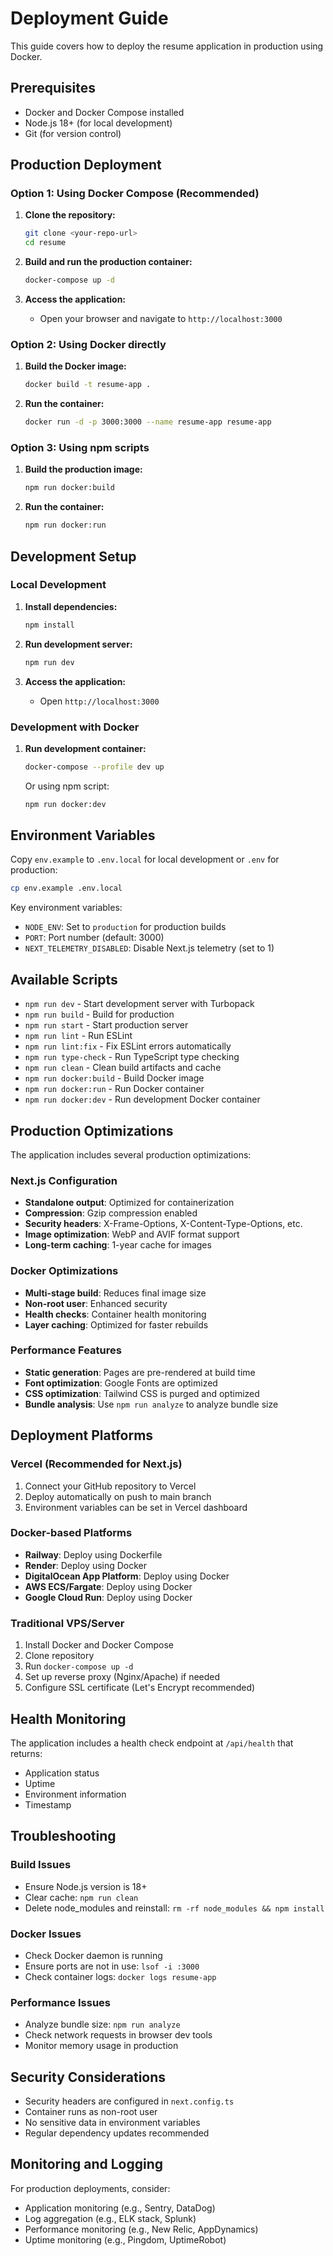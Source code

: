 # Deployment Guide

This guide covers how to deploy the resume application in production using Docker.

## Prerequisites

- Docker and Docker Compose installed
- Node.js 18+ (for local development)
- Git (for version control)

## Production Deployment

### Option 1: Using Docker Compose (Recommended)

1. **Clone the repository:**
   ```bash
   git clone <your-repo-url>
   cd resume
   ```

2. **Build and run the production container:**
   ```bash
   docker-compose up -d
   ```

3. **Access the application:**
   - Open your browser and navigate to `http://localhost:3000`

### Option 2: Using Docker directly

1. **Build the Docker image:**
   ```bash
   docker build -t resume-app .
   ```

2. **Run the container:**
   ```bash
   docker run -d -p 3000:3000 --name resume-app resume-app
   ```

### Option 3: Using npm scripts

1. **Build the production image:**
   ```bash
   npm run docker:build
   ```

2. **Run the container:**
   ```bash
   npm run docker:run
   ```

## Development Setup

### Local Development

1. **Install dependencies:**
   ```bash
   npm install
   ```

2. **Run development server:**
   ```bash
   npm run dev
   ```

3. **Access the application:**
   - Open `http://localhost:3000`

### Development with Docker

1. **Run development container:**
   ```bash
   docker-compose --profile dev up
   ```

   Or using npm script:
   ```bash
   npm run docker:dev
   ```

## Environment Variables

Copy `env.example` to `.env.local` for local development or `.env` for production:

```bash
cp env.example .env.local
```

Key environment variables:
- `NODE_ENV`: Set to `production` for production builds
- `PORT`: Port number (default: 3000)
- `NEXT_TELEMETRY_DISABLED`: Disable Next.js telemetry (set to 1)

## Available Scripts

- `npm run dev` - Start development server with Turbopack
- `npm run build` - Build for production
- `npm run start` - Start production server
- `npm run lint` - Run ESLint
- `npm run lint:fix` - Fix ESLint errors automatically
- `npm run type-check` - Run TypeScript type checking
- `npm run clean` - Clean build artifacts and cache
- `npm run docker:build` - Build Docker image
- `npm run docker:run` - Run Docker container
- `npm run docker:dev` - Run development Docker container

## Production Optimizations

The application includes several production optimizations:

### Next.js Configuration
- **Standalone output**: Optimized for containerization
- **Compression**: Gzip compression enabled
- **Security headers**: X-Frame-Options, X-Content-Type-Options, etc.
- **Image optimization**: WebP and AVIF format support
- **Long-term caching**: 1-year cache for images

### Docker Optimizations
- **Multi-stage build**: Reduces final image size
- **Non-root user**: Enhanced security
- **Health checks**: Container health monitoring
- **Layer caching**: Optimized for faster rebuilds

### Performance Features
- **Static generation**: Pages are pre-rendered at build time
- **Font optimization**: Google Fonts are optimized
- **CSS optimization**: Tailwind CSS is purged and optimized
- **Bundle analysis**: Use `npm run analyze` to analyze bundle size

## Deployment Platforms

### Vercel (Recommended for Next.js)
1. Connect your GitHub repository to Vercel
2. Deploy automatically on push to main branch
3. Environment variables can be set in Vercel dashboard

### Docker-based Platforms
- **Railway**: Deploy using Dockerfile
- **Render**: Deploy using Docker
- **DigitalOcean App Platform**: Deploy using Docker
- **AWS ECS/Fargate**: Deploy using Docker
- **Google Cloud Run**: Deploy using Docker

### Traditional VPS/Server
1. Install Docker and Docker Compose
2. Clone repository
3. Run `docker-compose up -d`
4. Set up reverse proxy (Nginx/Apache) if needed
5. Configure SSL certificate (Let's Encrypt recommended)

## Health Monitoring

The application includes a health check endpoint at `/api/health` that returns:
- Application status
- Uptime
- Environment information
- Timestamp

## Troubleshooting

### Build Issues
- Ensure Node.js version is 18+
- Clear cache: `npm run clean`
- Delete node_modules and reinstall: `rm -rf node_modules && npm install`

### Docker Issues
- Check Docker daemon is running
- Ensure ports are not in use: `lsof -i :3000`
- Check container logs: `docker logs resume-app`

### Performance Issues
- Analyze bundle size: `npm run analyze`
- Check network requests in browser dev tools
- Monitor memory usage in production

## Security Considerations

- Security headers are configured in `next.config.ts`
- Container runs as non-root user
- No sensitive data in environment variables
- Regular dependency updates recommended

## Monitoring and Logging

For production deployments, consider:
- Application monitoring (e.g., Sentry, DataDog)
- Log aggregation (e.g., ELK stack, Splunk)
- Performance monitoring (e.g., New Relic, AppDynamics)
- Uptime monitoring (e.g., Pingdom, UptimeRobot)
